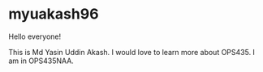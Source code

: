 # myuakash96

Hello everyone!

This is Md Yasin Uddin Akash. I would love to learn more about OPS435. I am in OPS435NAA.
